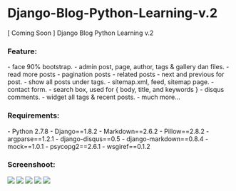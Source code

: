 # Django-Blog-Python-Learning-v.2
[ Coming Soon ] Django Blog Python Learning v.2

<h3> Feature:</h3>
- face 90% bootstrap.
- admin post, page, author, tags & gallery dan files.
- read more posts
- pagination posts
- related posts
- next and previous for post.
- show all posts under tags.
- sitemap.xml, feed, sitemap page.
- contact form.
- search box, used for { body, title, and keywords }
- disqus comments.
- widget all tags & recent posts.
- much more...

<h3>Requirements:</h3>
- Python 2.7.8
- Django==1.8.2
- Markdown==2.6.2
- Pillow==2.8.2
- argparse==1.2.1
- django-disqus==0.5
- django-markdown==0.8.4
- mock==1.0.1
- psycopg2==2.6.1
- wsgiref==0.1.2

<h3>Screenshoot:</h3>
<img src="https://scontent-sin1-1.xx.fbcdn.net/hphotos-xlf1/v/t1.0-9/11986960_1028630287170020_1518907652887844598_n.jpg?oh=d6202af01555ddad9e878a506d460751&oe=5663098F"/>

<img src="https://scontent-sin1-1.xx.fbcdn.net/hphotos-xtf1/v/t1.0-9/11951226_1029677697065279_7838782424142095265_n.jpg?oh=4271328922c9b91747c808aca3ed7fb2&oe=5664DD94"/>

<img src="https://fbcdn-sphotos-h-a.akamaihd.net/hphotos-ak-xpt1/v/t1.0-9/10521912_1029678293731886_7939045321269613792_n.jpg?oh=718fd54d5c88329d34e4a833732e0cf2&oe=56744993&__gda__=1449351955_09e525930cc33c7b8f3e7790f103aa74"/>

<img src="https://scontent-sin1-1.xx.fbcdn.net/hphotos-xpf1/v/t1.0-9/10801616_1028639380502444_751587710051397424_n.jpg?oh=bb1740b0e2824f66506cb8f681b7c5e2&oe=56707403"/>

<img src="https://fbcdn-sphotos-g-a.akamaihd.net/hphotos-ak-xpf1/v/t1.0-9/11666042_1028636973836018_6227873335844267928_n.jpg?oh=c4c3343b122f6bb572ba63f014092fab&oe=56761D3A&__gda__=1449697797_1feeb68c6d9d36e0ea475ce105f97fa2"/>
